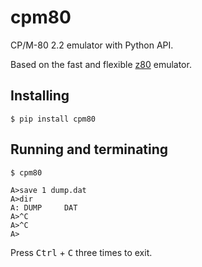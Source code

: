 # cpm80
CP/M-80 2.2 emulator with Python API.

Based on the fast and flexible [z80](https://github.com/kosarev/z80) emulator.

## Installing

```shell
$ pip install cpm80
```

## Running and terminating

```
$ cpm80

A>save 1 dump.dat
A>dir
A: DUMP     DAT
A>^C
A>^C
A>
```

Press <kbd>Ctrl</kbd> + <kbd>C</kbd> three times to exit.
